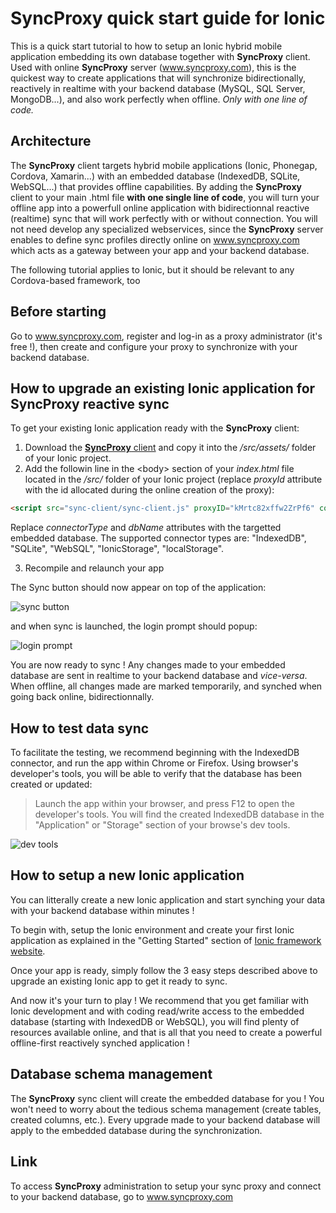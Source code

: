 # SyncProxy quick start guide for Ionic
This is a quick start tutorial to how to setup an Ionic hybrid mobile application embedding its own database together with **SyncProxy** client. Used with online **SyncProxy** server (www.syncproxy.com), this is the quickest way to create applications that will synchronize bidirectionally, reactively in realtime with your backend database (MySQL, SQL Server, MongoDB...), and also work perfectly when offline. *Only with one line of code.*

## Architecture
The **SyncProxy** client targets hybrid mobile applications (Ionic, Phonegap, Cordova, Xamarin...) with an embedded database (IndexedDB, SQLite, WebSQL...) that provides offline capabilities. By adding the **SyncProxy** client to your main .html file **with one single line of code**, you will turn your offline app into a powerfull online application with bidirectionnal reactive (realtime) sync that will work perfectly with or without connection. You will not need develop any specialized webservices, since the **SyncProxy** server enables to define sync profiles directly online on www.syncproxy.com which acts as a gateway between your app and your backend database.

The following tutorial applies to Ionic, but it should be relevant to any Cordova-based framework, too

## Before starting
Go to www.syncproxy.com, register and log-in as a proxy administrator (it's free !), then create and configure your proxy to synchronize with your backend database.

## How to upgrade an existing Ionic application for SyncProxy reactive sync
To get your existing Ionic application ready with the **SyncProxy** client:
 1. Download the [**SyncProxy** client](https://github.com/hmellanger/syncproxy-client) and copy it into the */src/assets/* folder of your Ionic project.
 2. Add the followin line in the &lt;body&gt; section of your *index.html* file located in the */src/* folder of your Ionic project (replace *proxyId* attribute with the id allocated during the online creation of the proxy):

````html
<script src="sync-client/sync-client.js" proxyID="kMrtc82xffw2ZrPf6" connectorType="IndexedDB" dbName="your-client-db-name"></script>
````
Replace *connectorType* and *dbName* attributes with the targetted embedded database. The supported connector types are: "IndexedDB", "SQLite", "WebSQL", "IonicStorage", "localStorage".
  
 3. Recompile and relaunch your app

The Sync button should now appear on top of the application:

![sync button](https://raw.githubusercontent.com/hmellanger/syncproxy-quickstart-ionic/master/sync-icon.png)

and when sync is launched, the login prompt should popup:

![login prompt](https://raw.githubusercontent.com/hmellanger/syncproxy-quickstart-ionic/master/login-prompt.png)


You are now ready to sync !  Any changes made to your embedded database are sent in realtime to your backend database and *vice-versa*. When offline, all changes made are marked temporarily, and synched when going back online, bidirectionnally.

## How to test data sync
To facilitate the testing, we recommend beginning with the IndexedDB connector, and run the app within Chrome or Firefox. Using browser's developer's tools, you will be able to verify that the database has been created or updated:

> Launch the app within your browser, and press F12 to open the developer's tools. You will find the created IndexedDB database in the "Application" or "Storage" section of your browse's dev tools.

![dev tools](https://raw.githubusercontent.com/hmellanger/syncproxy-quickstart-ionic/master/dev-tools.png)

## How to setup a new Ionic application
You can litterally create a new Ionic application and start synching your data with your backend database within minutes !

To begin with, setup the Ionic environment and create your first Ionic application as explained in the "Getting Started" section of [Ionic framework website](https://ionicframework.com/).

Once your app is ready, simply follow the 3 easy steps described above to upgrade an existing Ionic app to get it ready to sync.

And now it's your turn to play ! We recommend that you get familiar with Ionic development and with coding read/write access to the embedded database (starting with IndexedDB or WebSQL), you will find plenty of resources available online, and that is all that you need to create a powerful offline-first reactively synched application !

## Database schema management
The **SyncProxy** sync client will create the embedded database for you !  You won't need to worry about the tedious schema management (create tables, created columns, etc.). Every upgrade made to your backend database will apply to the embedded database during the synchronization.

## Link
To access **SyncProxy** administration to setup your sync proxy and connect to your backend database, go to www.syncproxy.com